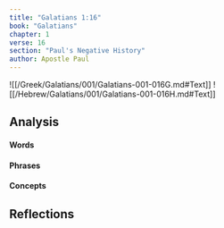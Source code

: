 ```yaml
---
title: "Galatians 1:16"
book: "Galatians"
chapter: 1
verse: 16
section: "Paul's Negative History"
author: Apostle Paul
---
```

![[/Greek/Galatians/001/Galatians-001-016G.md#Text]]
![[/Hebrew/Galatians/001/Galatians-001-016H.md#Text]]

## Analysis

#### Words

#### Phrases

#### Concepts

## Reflections
